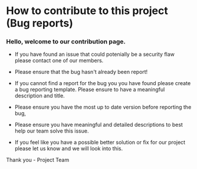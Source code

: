 
# How to contribute to this project (Bug reports)

### Hello, welcome to our contribution page.

* If you have found an issue that could potenially be a security flaw please contact one of our members.
 
* Please ensure that the bug hasn't already been report! 
 
* If you cannot find a report for the bug you you have found please create a bug reporting template. Please ensure to have a meaningful description and title.
 
* Please ensure you have the most up to date version before reporting the bug,
 
* Please ensure you have meaningful and detailed descriptions to best help our team solve this issue.
 
* If you feel like you have a possible better solution or fix for our project please let us know and we will look into this.

Thank you - Project Team

